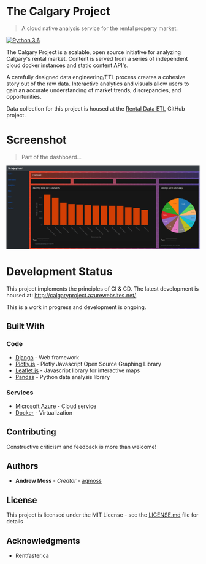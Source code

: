 # The Calgary Project
>A cloud native analysis service for the rental property market.

[![Python 3.6](https://img.shields.io/badge/python-3.6-blue.svg)](https://www.python.org/downloads/release/python-360/)


The Calgary Project is a scalable, open source initiative for analyzing Calgary's rental market. Content is served from a series of independent cloud docker instances and static content API's. 

A carefully designed data engineering/ETL process creates a cohesive story out of the raw data. Interactive analytics and visuals allow users to gain an accurate understanding of market trends, discrepancies, and opportunities. 

Data collection for this project is housed at the [Rental Data ETL](https://github.com/agmoss/Rental-Data-ETL) GitHub project.


# Screenshot
>Part of the dashboard...

![example](screenshot.png)


# Development Status

This project implements the principles of CI & CD. The latest development is housed at: http://calgaryproject.azurewebsites.net/

This is a work in progress and development is ongoing. 

## Built With

### Code
* [Django](https://www.djangoproject.com/) - Web framework
* [Plotly.js](https://plot.ly/javascript/) - Plotly Javascript Open Source Graphing Library
* [Leaflet.js](https://leafletjs.com/) - Javascript library for interactive maps
* [Pandas](https://pandas.pydata.org/) - Python data analysis library

### Services
* [Microsoft Azure](https://azure.microsoft.com/en-ca/) - Cloud service
* [Docker](https://www.docker.com//) - Virtualization

## Contributing

Constructive criticism and feedback is more than welcome!

## Authors

* **Andrew Moss** - *Creator* - [agmoss](https://github.com/agmoss)

## License

This project is licensed under the MIT License - see the [LICENSE.md](LICENSE.md) file for details

## Acknowledgments

* Rentfaster.ca
